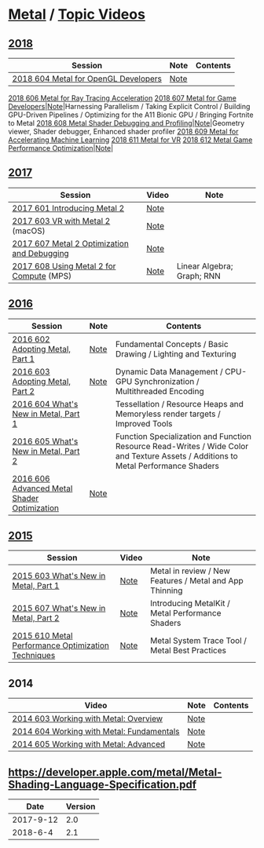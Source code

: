 # [Metal](https://developer.apple.com/documentation/metal) / [Topic Videos](https://developer.apple.com/videos/graphics-and-games/metal)


## [2018](https://developer.apple.com/videos/wwdc2018/)

Session  | Note | Contents
---|---|---
[2018 604 Metal for OpenGL Developers](https://developer.apple.com/videos/play/wwdc2018/604/)|[Note](2018-604-metal-for-opengl-developers)|
[2018 606 Metal for Ray Tracing Acceleration](https://developer.apple.com/videos/play/wwdc2018/606/)
[2018 607 Metal for Game Developers](https://developer.apple.com/videos/play/wwdc2018/607/)|[Note](2018-607-metal-for-game-developers)|Harnessing Parallelism /  Taking Explicit Control / Building GPU-Driven Pipelines / Optimizing for the A11 Bionic GPU / Bringing Fortnite to Metal
[2018 608 Metal Shader Debugging and Profiling](https://developer.apple.com/videos/play/wwdc2018/608/)|[Note](2018-608-metal-shader-debugging-and-profiling)|Geometry viewer, Shader debugger, Enhanced shader profiler
[2018 609 Metal for Accelerating Machine Learning](https://developer.apple.com/videos/play/wwdc2018/609/)
[2018 611 Metal for VR](https://developer.apple.com/videos/play/wwdc2018/611/)
[2018 612 Metal Game Performance Optimization](https://developer.apple.com/videos/play/wwdc2018/612/)|[Note](2018/612-metal-game-performance)|




## [2017](https://developer.apple.com/videos/wwdc2017/)

Session | Video | Note
---|---|---
[2017 601 Introducing Metal 2](https://developer.apple.com/videos/play/wwdc2017/601/)|[Note](2017/601-introducing-metal-2.md)
[2017 603 VR with Metal 2](https://developer.apple.com/videos/play/wwdc2017/603/) (macOS)|[Note](2017/603-vr-with-metal-2.md)
[2017 607 Metal 2 Optimization and Debugging](https://developer.apple.com/videos/play/wwdc2017/607/)|[Note](2017/607-metal-2-optimization-and-debugging.md)|
[2017 608 Using Metal 2 for Compute](https://developer.apple.com/videos/play/wwdc2017/608/) (MPS)|[Note](2017/608-using-metal-2-for-compute.md)| Linear Algebra; Graph; RNN


## [2016](https://developer.apple.com/videos/wwdc2014/)

Session  | Note | Contents
---|---|---
[2016 602 Adopting Metal, Part 1](https://developer.apple.com/videos/play/wwdc2016/602/)|[Note](2016/602-adopting-metal-part-1.md)|Fundamental Concepts / Basic Drawing / Lighting and Texturing
[2016 603 Adopting Metal, Part 2](https://developer.apple.com/videos/play/wwdc2016/603/)|[Note](2016/603-adopting-metal-part-2.md) |  Dynamic Data Management / CPU-GPU Synchronization / Multithreaded Encoding
[2016 604 What's New in Metal, Part 1](https://developer.apple.com/videos/play/wwdc2016/604)||Tessellation / Resource Heaps and Memoryless render targets / Improved Tools
[2016 605 What's New in Metal, Part 2](https://developer.apple.com/videos/play/wwdc2016/605)|| Function Specialization and Function Resource Read-Writes / Wide Color and Texture Assets / Additions to Metal Performance Shaders
[2016 606 Advanced Metal Shader Optimization](https://developer.apple.com/videos/play/wwdc2016/606)|[Note](2016/2016-606-advanced-metal-shader-optimization)|


## [2015](https://developer.apple.com/videos/wwdc2015/)

Session | Video | Note
---|---|---
[2015 603 What's New in Metal, Part 1](https://developer.apple.com/videos/play/wwdc2015/603/)| [Note](2015/603-whats-new-in-metal-part-1.md) | Metal in review / New Features / Metal and App Thinning
[2015 607 What's New in Metal, Part 2](https://developer.apple.com/videos/play/wwdc2015/607/)| [Note](2015/607-whats-new-in-metal-part-2.md) | Introducing MetalKit / Metal Performance Shaders
[2015 610 Metal Performance Optimization Techniques](https://developer.apple.com/videos/wwdc2015/)| [Note](610-metal-performance-optimization-techniques.md) | Metal System Trace Tool / Metal Best Practices

## 2014

 Video | Note|Contents
---|---|---
[2014 603 Working with Metal: Overview](https://developer.apple.com/videos/play/wwdc2014/603/)|[Note](2014/603-working-with-metal-overview.md)
[2014 604 Working with Metal: Fundamentals](https://developer.apple.com/videos/play/wwdc2014/604/)|[Note](2014/604-working-with-metal-fundamentals.md)
[2014 605 Working with Metal: Advanced](https://developer.apple.com/videos/play/wwdc2014/605/) | [Note](2014/605-working-with-metal-advanced.md)






## https://developer.apple.com/metal/Metal-Shading-Language-Specification.pdf

Date | Version
---|---
2017-9-12|2.0
2018-6-4|2.1
